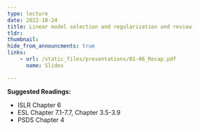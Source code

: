 ```yaml
---
type: lecture
date: 2022-10-24
title: Linear model selection and regularization and review
tldr: 
thumbnail: 
hide_from_announcments: true
links: 
    - url: /static_files/presentations/01-06_Recap.pdf
      name: Slides

---
```

**Suggested Readings:**
- ISLR Chapter 6
- ESL Chapter 7.1-7.7, Chapter 3.5-3.9
- PSDS Chapter 4


